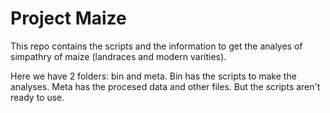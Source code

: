 # Project Maize
This repo contains the scripts and the information to get the analyes of simpathry of maize (landraces and modern varities). 

Here we have 2 folders: bin and meta. Bin has the scripts to make the analyses. Meta has the procesed data and other files. 
But the scripts aren't ready to use. 
